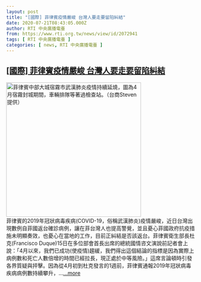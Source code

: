 ```yaml
---
layout: post
title: "[國際] 菲律賓疫情嚴峻 台灣人要走要留陷糾結"
date: 2020-07-21T08:43:05.000Z
author: RTI 中央廣播電臺
from: https://www.rti.org.tw/news/view/id/2072941
tags: [ RTI 中央廣播電臺 ]
categories: [ news, RTI 中央廣播電臺 ]
---
```

<!--1595320985000-->
[[國際] 菲律賓疫情嚴峻 台灣人要走要留陷糾結](https://www.rti.org.tw/news/view/id/2072941)
------

<div>
<img src="https://static.rti.org.tw/assets/thumbnails/2020/07/02/20200702000206M.jpg" width="360" alt="菲律賓中部大城宿霧市武漢肺炎疫情持續延燒，圖為4月宿霧封城期間，車輛排隊等著過檢查站。（台商Steven提供）" title="菲律賓中部大城宿霧市武漢肺炎疫情持續延燒，圖為4月宿霧封城期間，車輛排隊等著過檢查站。（台商Steven提供）"><br>菲律賓的2019年冠狀病毒疾病(COVID-19，俗稱武漢肺炎)疫情嚴峻，近日台灣出現數例自菲國返台確診病例，讓在菲台灣人也提高警覺，並且憂心菲國政府抗疫措施未明顯奏效，也憂心在當地的工作，目前正糾結是否該返台。菲律賓衛生部長杜克(Francisco Duque)15日在多位部會首長出席的總統國情咨文演說前記者會上說：「4月以來，我們已成功(使疫情)趨緩，我們得出這個結論的指標是因為實際上病例數和死亡人數倍增的時間已經拉長，現正處於中等風險。」這席言論頓時引發各界質疑與抨擊。因為從4月初到杜克發言的1週前，菲律賓通報2019年冠狀病毒疾病病例數持續攀升，...<a target="_blank" href="https://www.rti.org.tw/news/view/id/2072941">...more</a>
</div>
